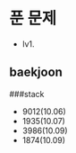 # 푼 문제
- lv1. 
## baekjoon
###stack
  - 9012(10.06)
  - 1935(10.07)
  - 3986(10.09)
  - 1874(10.09)
